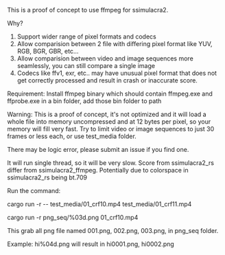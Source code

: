 This is a proof of concept to use ffmpeg for ssimulacra2. 

Why?
1) Support wider range of pixel formats and codecs
2) Allow comparision between 2 file with differing pixel format like YUV, RGB, BGR, GBR, etc...
3) Allow comparision between video and image sequences more seamlessly, you can still compare a single image
4) Codecs like ffv1, exr, etc.. may have unusual pixel format that does not get correctly processed and result in crash or inaccurate score.

Requirement:
Install ffmpeg binary which should contain ffmpeg.exe and ffprobe.exe in a bin folder, add those bin folder to path

Warning:
This is a proof of concept, it's not optimized and it will load a whole file into memory uncompressed and at 12 bytes per pixel, so your memory will fill very fast. Try to limit video or image sequences to just 30 frames or less each, or use test_media folder.

There may be logic error, please submit an issue if you find one.

It will run single thread, so it will be very slow.
Score from ssimulacra2_rs differ from ssimulacra2_ffmpeg. Potentially due to colorspace in ssimulacra2_rs being bt.709

Run the command:

cargo run -r -- test_media/01_crf10.mp4 test_media/01_crf11.mp4

cargo run -r png_seq/%03d.png 01_crf10.mp4

This grab all png file named 001.png, 002.png, 003.png, in png_seq folder. 

Example: hi%04d.png will result in hi0001.png, hi0002.png

